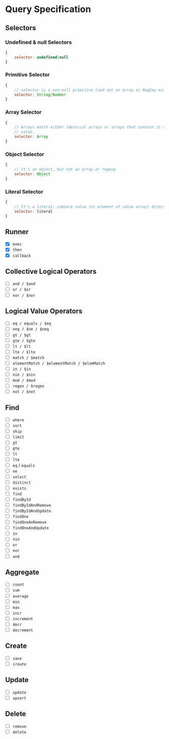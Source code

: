 # Query Specification

## Selectors

### Undefined & null Selectors
```js
{
    selector: undefined|null
}
```

### Primitive Selector
```js
{
    // selector is a non-null primitive (and not an array or RegExp either)
    selector: String|Number
}
```

### Array Selector
```js
{
    // Arrays match either identical arrays or arrays that contain it as a
    // value.
    selector: Array
}
```

### Object Selector
```js
{
    // It's an object, but not an array or regexp
    selector: Object
}
```

### Literal Selector
```js
{
    // It's a literal; compare value (or element of value array) directly to // the selector
    selector: literal 
}
```

## Runner
- [x] `exec`
- [x] `then`
- [x] `callback`

## Collective Logical Operators
- [ ] `and / $and`
- [ ] `or / $or`
- [ ] `nor / $nor`

## Logical Value Operators
- [ ] `eq / equals / $eq`
- [ ] `neq / $ne / $neq`
- [ ] `gt / $gt`
- [ ] `gte / $gte`
- [ ] `lt / $lt`
- [ ] `lte / $lte`
- [ ] `match / $match`
- [ ] `elementMatch / $elementMatch / $elemMatch`
- [ ] `in / $in`
- [ ] `nin / $nin`
- [ ] `mod / $mod`
- [ ] `regex / $regex`
- [ ] `not / $not`

## Find
- [ ] `where`
- [ ] `sort`
- [ ] `skip`
- [ ] `limit`
- [ ] `gt`
- [ ] `gte`
- [ ] `lt`
- [ ] `lte`
- [ ] `eq` / `equals`
- [ ] `ne`
- [ ] `select`
- [ ] `distinct`
- [ ] `exists`
- [ ] `find`
- [ ] `findById`
- [ ] `findByIdAndRemove`
- [ ] `findByIdAndUpdate`
- [ ] `findOne`
- [ ] `findOneAnRemove`
- [ ] `findOneAndUpdate`
- [ ] `in`
- [ ] `nin`
- [ ] `or`
- [ ] `nor`
- [ ] `and`

## Aggregate
- [ ] `count`
- [ ] `sum`
- [ ] `average`
- [ ] `min`
- [ ] `max`
- [ ] `incr`
- [ ] `increment`
- [ ] `decr`
- [ ] `decrement`

## Create
- [ ] `save`
- [ ] `create`

## Update
- [ ] `update`
- [ ] `upsert`

## Delete
- [ ] `remove`
- [ ] `delete`